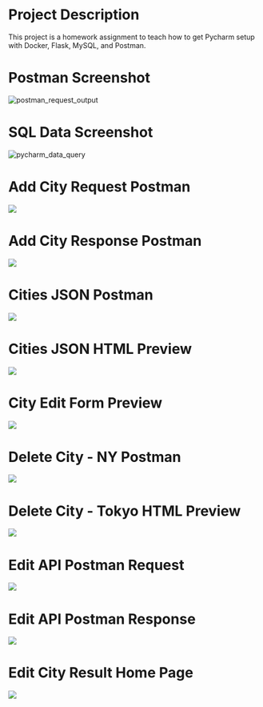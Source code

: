 # Project Description
This project is a homework assignment to teach how to get Pycharm setup with Docker, Flask, MySQL, and Postman.

# Postman Screenshot
![postman_request_output](screenshots/postman.png)

# SQL Data Screenshot
![pycharm_data_query](screenshots/query.png)

<h1>Add City Request Postman</h1>

<img src="screenshots/Add City Request Postman.png"></img>

<h1>Add City Response Postman</h1>

<img src="screenshots/Add City Response Postman.png"></img>

<h1> Cities JSON Postman </h1>

<img src="screenshots/Cities JSON Postman.png"></img>

<h1> Cities JSON HTML Preview </h1>

<img src="screenshots/Cities JSON Preview.png"></img>

<h1> City Edit Form Preview </h1>

<img src="screenshots/City Edit Form Preview.png"></img>

<h1> Delete City - NY Postman </h1>

<img src="screenshots/Delete City - NY Postman .png"></img>

<h1> Delete City - Tokyo HTML Preview </h1>

<img src="screenshots/Delete City- tokyo Preview.png"></img>

<h1> Edit API Postman Request </h1>

<img src="screenshots/Edit API Postman Request.png"></img>

<h1> Edit API Postman Response </h1>

<img src="screenshots/Edit API Postman Response.png"></img>

<h1> Edit City Result Home Page </h1>

<img src="screenshots/Edited City Result HomePage.png"></img>


